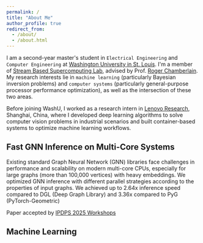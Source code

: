 ```yaml
---
permalink: /
title: "About Me"
author_profile: true
redirect_from: 
  - /about/
  - /about.html
---
```


I am a second-year master's student in `Electrical Engineering` and `Computer Engineering` at [Washington University in St. Louis](https://washu.edu). I'm a member of [Stream Based Supercomputing Lab](https://sbs.wustl.edu), advised by Prof. [Roger Chamberlain](https://www.ccrc.wustl.edu/~roger/). My research interests lie in `machine learning` (particularly Bayesian inversion problems) and `computer systems` (particularly general-purpose processor performance optimization), as well as the intersection of these two areas. 

Before joining WashU, I worked as a research intern in [Lenovo Research](https://research.lenovo.com/webapp/view_English/researchField.html), Shanghai, China, where I developed deep learning algorithms to solve computer vision problems in industrial scenarios and built container-based systems to optimize machine learning workflows.

## Fast GNN Inference on Multi-Core Systems

Existing standard Graph Neural Network (GNN) libraries face challenges in performance and scalability on modern multi-core CPUs, especially for large graphs (more than 100,000 vertices) with heavy embeddings. We optimized GNN inference with different parallel strategies according to the properties of input graphs. We achieved up to 2.64x inference speed compared to DGL (Deep Graph Library) and 3.36x compared to PyG (PyTorch-Geometric)

Paper accepted by [IPDPS 2025 Workshops](https://www.ipdps.org/ipdps2025/2025-workshops.html)


## Machine Learning



